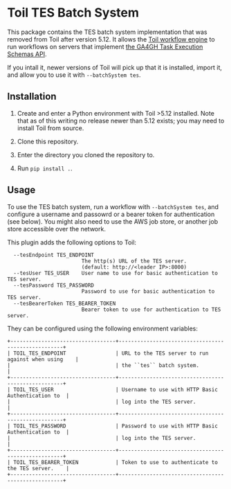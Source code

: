 # Toil TES Batch System

This package contains the TES batch system implementation that was removed from
Toil after version 5.12. It allows the [Toil workflow engine](https://toil.readthedocs.io/en/latest/)
to run workflows on servers that implement [the GA4GH Task Execution Schemas API](https://github.com/ga4gh/task-execution-schemas).

If you intall it, newer versions of Toil will pick up that it is installed, import it, and allow you to use it with `--batchSystem tes`.

## Installation

1. Create and enter a Python environment with Toil >5.12 installed. Note that as of this writing no release newer than 5.12 exists; you may need to install Toil from source.

2. Clone this repository.

3. Enter the directory you cloned the repository to.

4. Run `pip install .`.

## Usage

To use the TES batch system, run a workflow with `--batchSystem tes`, and
configure a username and passowrd or a bearer token for authentication (see
below). You might also need to use the AWS job store, or another job store
accessible over the network.

This plugin adds the following options to Toil:

```
  --tesEndpoint TES_ENDPOINT
                        The http(s) URL of the TES server.
                        (default: http://<leader IP>:8000)
  --tesUser TES_USER    User name to use for basic authentication to TES server.
  --tesPassword TES_PASSWORD
                        Password to use for basic authentication to TES server.
  --tesBearerToken TES_BEARER_TOKEN
                        Bearer token to use for authentication to TES server.
```

They can be configured using the following environment variables:

```
+----------------------------------+----------------------------------------------------+
| TOIL_TES_ENDPOINT                | URL to the TES server to run against when using    |
|                                  | the ``tes`` batch system.                          |
+----------------------------------+----------------------------------------------------+
| TOIL_TES_USER                    | Username to use with HTTP Basic Authentication to  |
|                                  | log into the TES server.                           |
+----------------------------------+----------------------------------------------------+
| TOIL_TES_PASSWORD                | Password to use with HTTP Basic Authentication to  |
|                                  | log into the TES server.                           |
+----------------------------------+----------------------------------------------------+
| TOIL_TES_BEARER_TOKEN            | Token to use to authenticate to the TES server.    |
+----------------------------------+----------------------------------------------------+
```
